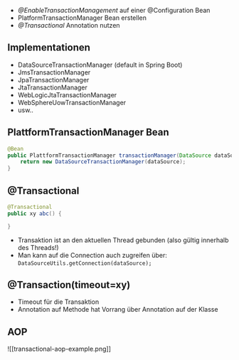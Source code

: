 - *@EnableTransactionManagement* auf einer @Configuration Bean
- PlatformTransactionManager Bean erstellen
- *@Transactional* Annotation nutzen

## Implementationen
- DataSourceTransactionManager (default in Spring Boot)
- JmsTransactionManager
- JpaTransactionManager
- JtaTransactionManager
- WebLogicJtaTransactionManager
- WebSphereUowTransactionManager
- usw..

## PlattformTransactionManager Bean
```Java
@Bean
public PlattformTransactionManager transactionManager(DataSource dataSource) {
	return new DataSourceTransactionManager(dataSource);
}
```

## @Transactional
```Java
@Transactional
public xy abc() {

}
```
- Transaktion ist an den aktuellen Thread gebunden (also gültig innerhalb des Threads!)
- Man kann auf die Connection auch zugreifen über: `DataSourceUtils.getConnection(dataSource);`

## @Transaction(timeout=xy)
- Timeout für die Transaktion
- Annotation auf Methode hat Vorrang über Annotation auf der Klasse

## AOP
![[transactional-aop-example.png]]